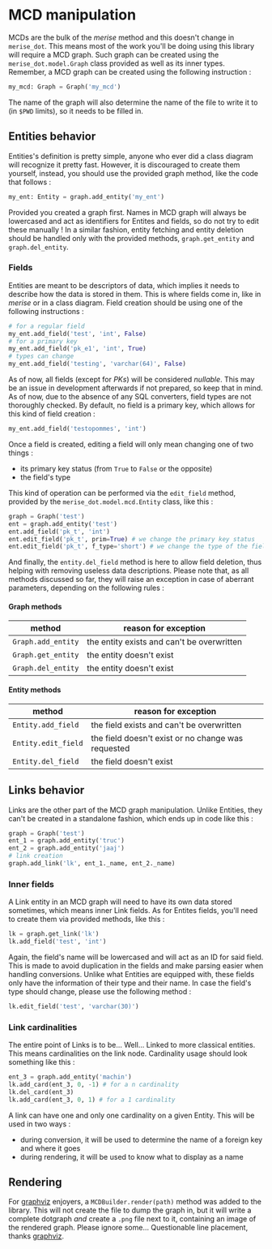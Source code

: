 # MCD manipulation

MCDs are the bulk of the *merise* method and this doesn't change in `merise_dot`. This means most of the work you'll be doing using this library will require a MCD graph. Such graph can be created using the `merise_dot.model.Graph` class provided as well as its inner types. Remember, a MCD graph can be created using the following instruction :

```py
my_mcd: Graph = Graph('my_mcd')
```

The name of the graph will also determine the name of the file to write it to (in `$PWD` limits), so it needs to be filled in.

## Entities behavior

Entities's definition is pretty simple, anyone who ever did a class diagram will recognize it pretty fast. However, it is discouraged to create them yourself, instead, you should use the provided graph method, like the code that follows :

```py
my_ent: Entity = graph.add_entity('my_ent')
```

Provided you created a graph first. Names in MCD graph will always be lowercased and act as identifiers for Entites and fields, so do not try to edit these manually ! In a similar fashion, entity fetching and entity deletion should be handled only with the provided methods, `graph.get_entity` and `graph.del_entity`.

### Fields

Entities are meant to be descriptors of data, which implies it needs to describe how the data is stored in them. This is where fields come in, like in *merise* or in a class diagram. Field creation should be using one of the following instructions :

```py
# for a regular field
my_ent.add_field('test', 'int', False)
# for a primary key
my_ent.add_field('pk_e1', 'int', True)
# types can change
my_ent.add_field('testing', 'varchar(64)', False)
```

As of now, all fields (except for *PKs*) will be considered *nullable*. This may be an issue in development afterwards if not prepared, so keep that in mind. As of now, due to the absence of any SQL converters, field types are not thoroughly checked. By default, no field is a primary key, which allows for this kind of field creation :

```py
my_ent.add_field('testopommes', 'int')
```

Once a field is created, editing a field will only mean changing one of two things :

- its primary key status (from `True` to `False` or the opposite)
- the field's type

This kind of operation can be performed via the `edit_field` method, provided by the `merise_dot.model.mcd.Entity` class, like this :

```py
graph = Graph('test')
ent = graph.add_entity('test')
ent.add_field('pk_t', 'int')
ent.edit_field('pk_t', prim=True) # we change the primary key status
ent.edit_field('pk_t', f_type='short') # we change the type of the field
```

And finally, the `entity.del_field` method is here to allow field deletion, thus helping with removing useless data descriptions. Please note that, as all methods discussed so far, they will raise an exception in case of aberrant parameters, depending on the following rules :

#### Graph methods

method              |reason for exception
--------------------|-------------------------------------------
`Graph.add_entity`  |the entity exists and can't be overwritten
`Graph.get_entity`  |the entity doesn't exist
`Graph.del_entity`  |the entity doesn't exist

#### Entity methods

method              |reason for exception
--------------------|--------------------------------------------------
`Entity.add_field`  |the field exists and can't be overwritten
`Entity.edit_field` |the field doesn't exist or no change was requested
`Entity.del_field`  |the field doesn't exist


## Links behavior

Links are the other part of the MCD graph manipulation. Unlike Entities, they can't be created in a standalone fashion, which ends up in code like this :

```py
graph = Graph('test')
ent_1 = graph.add_entity('truc')
ent_2 = graph.add_entity('jaaj')
# link creation
graph.add_link('lk', ent_1._name, ent_2._name)
```

### Inner fields

A Link entity in an MCD graph will need to have its own data stored sometimes, which means inner Link fields. As for Entites fields, you'll need to create them via provided methods, like this :

```py
lk = graph.get_link('lk')
lk.add_field('test', 'int')
```

Again, the field's name will be lowercased and will act as an ID for said field. This is made to avoid duplication in the fields and make parsing easier when handling conversions. Unlike what Entities are equipped with, these fields only have the information of their type and their name. In case the field's type should change, please use the following method :

```py
lk.edit_field('test', 'varchar(30)')
```

### Link cardinalities

The entire point of Links is to be... Well... Linked to more classical entities. This means cardinalities on the link node. Cardinality usage should look something like this :

```py
ent_3 = graph.add_entity('machin')
lk.add_card(ent_3, 0, -1) # for a n cardinality
lk.del_card(ent_3)
lk.add_card(ent_3, 0, 1) # for a 1 cardinality
```

A link can have one and only one cardinality on a given Entity. This will be used in two ways :

- during conversion, it will be used to determine the name of a foreign key and where it goes
- during rendering, it will be used to know what to display as a name

## Rendering

For [graphviz] enjoyers, a `MCDBuilder.render(path)` method was added to the library. This will not create the file to dump the graph in, but it will write a complete dotgraph *and* create a `.png` file next to it, containing an image of the rendered graph. Please ignore some... Questionable line placement, thanks [graphviz].

[graphviz]: https://graphviz.org/
